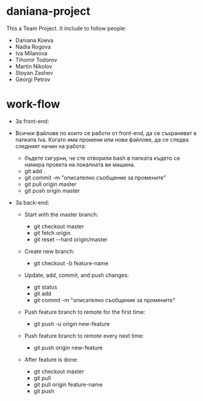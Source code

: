 # daniana-project

This a Team Project. It include to follow people:
- Daniana Koeva
- Nadia Rogova
- Iva Milanova
- Tihomir Todorov
- Martin Nikolov
- Stoyan Zashev
- Georgi Petrov

# work-flow

* За front-end:

* Всички файлове по които се рaботи от front-end, да се съхраняват в папката Iva. Когато има промени или нови файлове, да се следва следният начин на работа:
  * бъдете сигурни, че сте отворили bash в папката където се намира проекта на локалната ви машина.
  * git add .
  * git commit -m "описателно съобщение за промените"
  * git pull origin master
  * git push origin master

* За back-end:

  * Start with the master branch:
    * git checkout master
    * git fetch origin
    * git reset --hard origin/master

  * Create new branch:
    * git checkout -b feature-name

  * Update, add, commit, and push changes:
    * git status
    * git add <some-file>
    * git commit -m "описателно съобщение за промените"
  
  * Push feature branch to remote for the first time:
    * git push -u origin new-feature

  * Push feature branch to remote every next time:
    * git push origin new-feature

  * After feature is done:
    * git checkout master
    * git pull
    * git pull origin feature-name
    * git push
